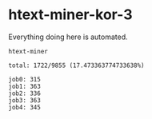# htext-miner-kor-3

Everything doing here is automated.

```
htext-miner

total: 1722/9855 (17.473363774733638%)

job0: 315
job1: 363
job2: 336
job3: 363
job4: 345
```